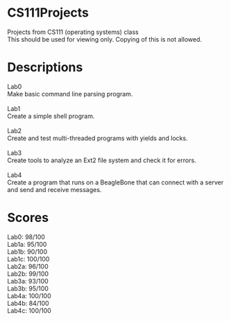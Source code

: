 # CS111Projects
Projects from CS111 (operating systems) class <br />
This should be used for viewing only. Copying of this is not allowed.

# Descriptions
Lab0 <br />
Make basic command line parsing program. <br />
<br />
Lab1 <br />
Create a simple shell program. <br />
<br />
Lab2 <br />
Create and test multi-threaded programs with yields and locks. <br />
<br />
Lab3 <br />
Create tools to analyze an Ext2 file system and check it for errors. <br />
<br />
Lab4 <br />
Create a program that runs on a BeagleBone that can connect with a server and send and receive messages.

# Scores
Lab0: 98/100 <br />
Lab1a: 95/100 <br />
Lab1b: 90/100 <br />
Lab1c: 100/100 <br />
Lab2a: 96/100 <br />
Lab2b: 99/100 <br />
Lab3a: 93/100 <br />
Lab3b: 95/100 <br />
Lab4a: 100/100 <br />
Lab4b: 84/100 <br />
Lab4c: 100/100 <br />
